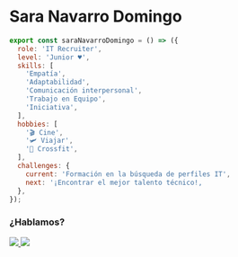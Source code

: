 # Sara Navarro Domingo

```js
export const saraNavarroDomingo = () => ({
  role: 'IT Recruiter',
  level: 'Junior ♥️',
  skills: [
    'Empatía',
    'Adaptabilidad',
    'Comunicación interpersonal',
    'Trabajo en Equipo',
    'Iniciativa',
  ],
  hobbies: [
    '🎬 Cine',
    '🛩 Viajar',
    '💪 Crossfit',
  ],
  challenges: {
    current: 'Formación en la búsqueda de perfiles IT',
    next: '¡Encontrar el mejor talento técnico!,
  },
});
```

### ¿Hablamos?

<p>
  <a href="mailto:snavarrodomingo@gmail.com">
    <img src="https://img.shields.io/badge/mail-%23D14836.svg?&style=for-the-badge&logo=gmail&logoColor=white" />
  </a>
  <a href="https://www.linkedin.com/in/sara-navarro-domingo/" target="_blank">
    <img src="https://img.shields.io/badge/linkedin-%230077B5.svg?&style=for-the-badge&logo=linkedin&logoColor=white" />
  </a>
</p>
